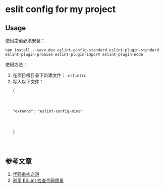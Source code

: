 #  eslit config for my project
## Usage
<p>使用之前必须安装：</p>
<code><p>npm install --save-dev eslint-config-standard eslint-plugin-standard eslint-plugin-promise eslint-plugin-import eslint-plugin-node</p></code>
<p></p>
<p>使用方法：</p>
<ol>
  <li>在项目根目录下新建文件：<code>.eslintrc</code></li>
  <li>写入以下文件：
    <code><p>{</p>
      <p>"extends": "eslint-config-mine"</p>
      <p>}</p>
    </code>
  </li>
</ol>

## 参考文章
<ol>
  <li>
    <a href="https://mp.weixin.qq.com/s/vn5BH51CK9F1EDq7gIDODQ">代码重构之道</a>
  </li>
  <li>
    <a href="http://morning.work/page/maintainable-nodejs/getting-started-with-eslint.html">利用 ESLint 检查代码质量</a>
  </li>
</ol>

